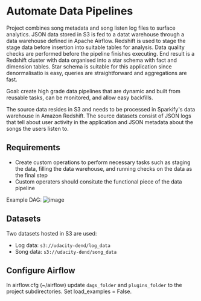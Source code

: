 # Automate Data Pipelines

Project combines song metadata and song listen log files to surface analytics. JSON data stored in S3 is fed to a datat warehouse through a data warehouse defined in Apache Airflow. Redshift is used to stage the stage data before insertion into suitable tables for analysis. Data quality checks are performed before the pipeline finishes executing. End result is a Redshift cluster with data organised into a star schema with fact and dimension tables. Star schema is suitable for this application since denormalisatio is easy, queries are straightforward and aggregations are fast. 

Goal: create high grade data pipelines that are dynamic and built from reusable tasks, can be monitored, and allow easy backfills.

The source data resides in S3 and needs to be processed in Sparkify's data warehouse in Amazon Redshift. The source datasets consist of JSON logs that tell about user activity in the application and JSON metadata about the songs the users listen to.

## Requirements

* Create custom operations to perform necessary tasks such as staging the data, filling the data warehouse, and running checks on the data as the final step
* Custom operaters should consitute the functional piece of the data pipeline

Example DAG:
![image](https://user-images.githubusercontent.com/6599253/224577520-9538a06a-92e8-4598-b626-51dd5b5db501.png)

## Datasets
Two datasets hosted in S3 are used:
* Log data: `s3://udacity-dend/log_data`
* Song data: `s3://udacity-dend/song_data`

## Configure Airflow
In airflow.cfg (~/airflow) update `dags_folder` and `plugins_folder` to the project subdirectories. Set load_examples = False.


